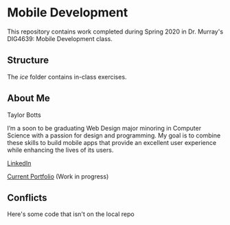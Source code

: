 # Mobile Development
This repository contains work completed during Spring 2020 in Dr. Murray's DIG4639: Mobile Development class.

## Structure
The *ice* folder contains in-class exercises. 

## About Me
Taylor Botts

I’m a soon to be graduating Web Design major minoring in Computer Science with a passion for design and programming. My goal is to combine these skills to build mobile apps that provide an excellent user experience while enhancing the lives of its users.

[LinkedIn](https://www.linkedin.com/in/taylorbotts/)


[Current Portfolio](taylorbotts.com) (Work in progress)

## Conflicts

Here's some code that isn't on the local repo
